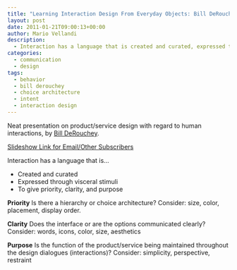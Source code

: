 ```yaml
---
title: "Learning Interaction Design From Everyday Objects: Bill DeRouchey"
layout: post
date: 2011-01-21T09:00:13+00:00
author: Mario Vellandi
description:
  - Interaction has a language that is created and curated, expressed through visceral stimuli, and gives priority, clarity, and purpose. By Bill DeRouchey
categories:
  - communication
  - design
tags:
  - behavior
  - bill derouchey
  - choice architecture
  - intent
  - interaction design
---
```

Neat presentation on product/service design with regard to human interactions, by [Bill DeRouchey](http://www.pushclicktouch.com/).

[Slideshow Link for Email/Other Subscribers](http://www.slideshare.net/billder/learning-ixd-from-everyday-objects)

Interaction has a language that is&#8230;

  * Created and curated
  * Expressed through visceral stimuli
  * To give priority, clarity, and purpose

__Priority__
Is there a hierarchy or choice architecture? Consider: size, color, placement, display order.

__Clarity__
Does the interface or are the options communicated clearly? Consider: words, icons, color, size, aesthetics

__Purpose__
Is the function of the product/service being maintained throughout the design dialogues (interactions)? Consider: simplicity, perspective, restraint
